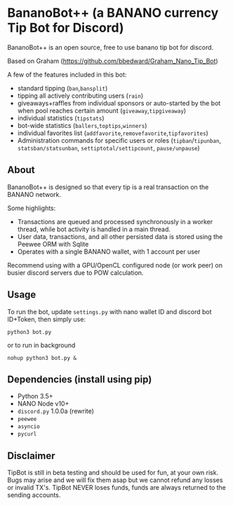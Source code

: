 # BananoBot++ (a BANANO currency Tip Bot for Discord)

BananoBot++ is an open source, free to use banano tip bot for discord.

Based on Graham (https://github.com/bbedward/Graham_Nano_Tip_Bot)

A few of the features included in this bot:

- standard tipping (`ban`,`bansplit`)
- tipping all actively contributing users (`rain`)
- giveaways+raffles from individual sponsors or auto-started by the bot when pool reaches certain amount (`giveaway`,`tipgiveaway`)
- individual statistics (`tipstats`)
- bot-wide statistics (`ballers`,`toptips`,`winners`)
- individual favorites list (`addfavorite`,`removefavorite`,`tipfavorites`)
- Administration commands for specific users or roles (`tipban`/`tipunban`, `statsban/statsunban`, `settiptotal/settipcount`, `pause/unpause`)

## About

BananoBot++ is designed so that every tip is a real transaction on the BANANO network.

Some highlights:

- Transactions are queued and processed synchronously in a worker thread, while bot activity is handled in a main thread.
- User data, transactions, and all other persisted data is stored using the Peewee ORM with Sqlite
- Operates with a single BANANO wallet, with 1 account per user

Recommend using with a GPU/OpenCL configured node (or work peer) on busier discord servers due to POW calculation.

## Usage

To run the bot, update `settings.py` with nano wallet ID and discord bot ID+Token, then simply use:

```
python3 bot.py
```

or to run in background

```
nohup python3 bot.py &
```

## Dependencies (install using pip)

- Python 3.5+
- NANO Node v10+
- `discord.py` 1.0.0a (rewrite)
- `peewee`
- `asyncio`
- `pycurl`

## Disclaimer

TipBot is still in beta testing and should be used for fun, at your own risk. Bugs may arise and we will fix them asap but we cannot refund any losses or invalid TX's. TipBot NEVER loses funds, funds are always returned to the sending accounts.
